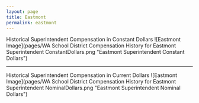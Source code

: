 ```yaml
---
layout: page
title: Eastmont
permalink: eastmont
---
```



Historical Superintendent Compensation in Constant Dollars
![Eastmont Image](pages/WA School District Compensation History for Eastmont Superintendent ConstantDollars.png "Eastmont Superintendent Constant Dollars")

___

Historical Superintendent Compensation in Current Dollars
![Eastmont Image](pages/WA School District Compensation History for Eastmont Superintendent NominalDollars.png "Eastmont Superintendent Nominal Dollars")